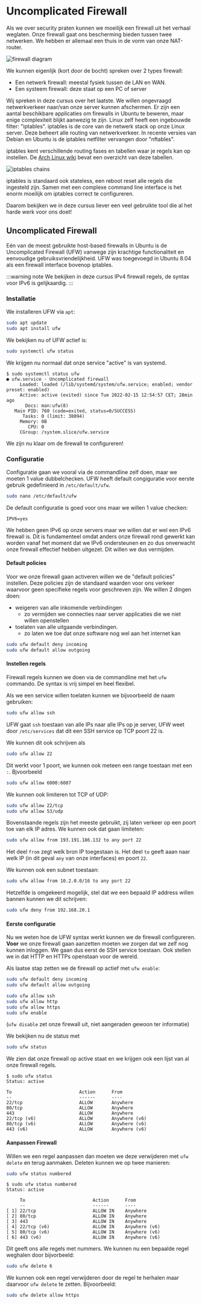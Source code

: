 # Uncomplicated Firewall

Als we over security praten kunnen we moeilijk een firewall uit het verhaal weglaten. Onze firewall gaat ons bescherming bieden tussen twee netwerken. We hebben er allemaal een thuis in de vorm van onze NAT-router.

![firewall diagram](./firewall.png)

We kunnen eigenlijk (kort door de bocht) spreken over 2 types firewall:

- Een netwerk firewall: meestal fysiek tussen de LAN en WAN.
- Een systeem firewall: deze staat op een PC of server

Wij spreken in deze cursus over het laatste. We willen ongevraagd netwerkverkeer naar/van onze server kunnen afschermen.
Er zijn een aantal beschikbare applicaties om firewalls in Ubuntu te beweren, maar enige complexiteit blijkt aanwezig te zijn.
Linux zelf heeft een ingebouwde filter: "iptables". iptables is de core van de netwerk stack op onze Linux server. Deze beheert alle routing van netwerkverkeer. In recente versies van Debian en Ubuntu is de iptables netfilter vervangen door "nftables".

iptables kent verschillende routing fases en tabellen waar je regels kan op instellen. De [Arch Linux wiki](https://wiki.archlinux.org/title/iptables) bevat een overzicht van deze tabellen.

![iptables chains](./iptables.png)

iptables is standaard ook stateless, een reboot reset alle regels die ingesteld zijn.
Samen met een complexe command line interface is het enorm moeilijk om iptables correct te configureren.

Daarom bekijken we in deze cursus liever een veel gebruikte tool die al het harde werk voor ons doet!

## Uncomplicated Firewall

Eén van de meest gebruikte host-based firewalls in Ubuntu is de Uncomplicated Firewall (UFW) vanwege zijn krachtige functionaliteit en eenvoudige gebruiksvriendelijkheid. UFW was toegevoegd in Ubuntu 8.04 als een firewall interface bovenop iptables.

:::warning note
We bekijken in deze cursus IPv4 firewall regels, de syntax voor IPv6 is gelijkaardig.
:::

### Installatie

We installeren UFW via `apt`:

```bash
sudo apt update
sudo apt install ufw
```

We bekijken nu of UFW actief is:

```bash
sudo systemctl ufw status
```

We krijgen nu normaal dat onze service "active" is van systemd.

```
$ sudo systemctl status ufw
● ufw.service - Uncomplicated firewall
     Loaded: loaded (/lib/systemd/system/ufw.service; enabled; vendor preset: enabled)
     Active: active (exited) since Tue 2022-02-15 12:54:57 CET; 28min ago
       Docs: man:ufw(8)
   Main PID: 760 (code=exited, status=0/SUCCESS)
      Tasks: 0 (limit: 38094)
     Memory: 0B
        CPU: 0
     CGroup: /system.slice/ufw.service
```

We zijn nu klaar om de firewall te configureren!

### Configuratie

Configuratie gaan we vooral via de commandline zelf doen, maar we moeten 1 value dubbelchecken.
UFW heeft default congiguratie voor eerste gebruik gedefinieerd in `/etc/default/ufw`.

```bash
sudo nano /etc/default/ufw
```

De default configuratie is goed voor ons maar we willen 1 value checken:

```
IPV6=yes
```

We hebben geen IPv6 op onze servers maar we willen dat er wel een IPv6 firewall is. Dit is fundamenteel omdat anders onze firewall rond gewerkt kan worden vanaf het moment dat we IPv6 ondersteunen en zo dus onverwacht onze firewall effectief hebben uitgezet. Dit willen we dus vermijden.

#### Default policies

Voor we onze firewall gaan activeren willen we de "default policies" instellen. Deze policies zijn de standaard waarden voor ons verkeer waarvoor geen specifieke regels voor geschreven zijn.
We willen 2 dingen doen:

- weigeren van alle inkomende verbindingen
  - zo vermijden we connecties naar server applicaties die we niet willen openstellen
- toelaten van alle uitgaande verbindingen.
  - zo laten we toe dat onze software nog wel aan het internet kan

```bash
sudo ufw default deny incoming
sudo ufw default allow outgoing
```

#### Instellen regels

Firewall regels kunnen we doen via de commandline met het `ufw` commando. De syntax is vrij simpel en heel flexibel.

Als we een service willen toelaten kunnen we bijvoorbeeld de naam gebruiken:

```bash
sudo ufw allow ssh
```

UFW gaat `ssh` toestaan van alle IPs naar alle IPs op je server, UFW weet door `/etc/services` dat dit een SSH service op TCP poort 22 is.

We kunnen dit ook schrijven als

```bash
sudo ufw allow 22
```

Dit werkt voor 1 poort, we kunnen ook meteen een range toestaan met een `:`. Bjvoorbeeld

```bash
sudo ufw allow 6000:6007
```

We kunnen ook limiteren tot TCP of UDP:

```bash
sudo ufw allow 22/tcp
sudo ufw allow 53/udp
```

Bovenstaande regels zijn het meeste gebruikt, zij laten verkeer op een poort toe van elk IP adres.
We kunnen ook dat gaan limiteten:

```bash
sudo ufw allow from 193.191.186.132 to any port 22
```

Het deel `from` zegt welk bron IP toegestaan is. Het deel `to` geeft aaan naar welk IP (in dit geval `any` van onze interfaces) en poort `22`.

We kunnen ook een subnet toestaan:

```bash
sudo ufw allow from 10.2.0.0/16 to any port 22
```

Hetzelfde is omgekeerd mogelijk, stel dat we een bepaald IP address willen bannen kunnen we dit schrijven:

```bash
sudo ufw deny from 192.168.20.1
```

#### Eerste configuratie

Nu we weten hoe de UFW syntax werkt kunnen we de firewall configureren.
**Voor** we onze firewall gaan aanzetten moeten we zorgen dat we zelf nog kunnen inloggen. We gaan dus eerst de SSH service toestaan.
Ook stellen we in dat HTTP en HTTPs openstaan voor de wereld.

Als laatse stap zetten we de firewall op actief met `ufw enable`:

```bash
sudo ufw default deny incoming
sudo ufw default allow outgoing

sudo ufw allow ssh
sudo ufw allow http
sudo ufw allow https
sudo ufw enable
```

(`ufw disable` zet onze firewall uit, niet aangeraden gewoon ter informatie)

We bekijken nu de status met

```bash
sudo ufw status
```

We zien dat onze firewall op active staat en we krijgen ook een lijst van al onze firewall regels.

```
$ sudo ufw status
Status: active

To                         Action      From
--                         ------      ----
22/tcp                     ALLOW       Anywhere
80/tcp                     ALLOW       Anywhere
443                        ALLOW       Anywhere
22/tcp (v6)                ALLOW       Anywhere (v6)
80/tcp (v6)                ALLOW       Anywhere (v6)
443 (v6)                   ALLOW       Anywhere (v6)
```

#### Aanpassen Firewall

Willen we een regel aanpassen dan moeten we deze verwijderen met `ufw delete` en terug aanmaken.
Deleten kunnen we op twee manieren:

```bash
sudo ufw status numbered
```

```
$ sudo ufw status numbered
Status: active

     To                         Action      From
     --                         ------      ----
[ 1] 22/tcp                     ALLOW IN    Anywhere
[ 2] 80/tcp                     ALLOW IN    Anywhere
[ 3] 443                        ALLOW IN    Anywhere
[ 4] 22/tcp (v6)                ALLOW IN    Anywhere (v6)
[ 5] 80/tcp (v6)                ALLOW IN    Anywhere (v6)
[ 6] 443 (v6)                   ALLOW IN    Anywhere (v6)
```

Dit geeft ons alle regels met nummers. We kunnen nu een bepaalde regel weghalen door bijvorbeeld:

```bash
sudo ufw delete 6
```

We kunnen ook een regel verwijderen door de regel te herhalen maar daarvoor `ufw delete` te zetten.
Bijvoorbeeld:

```bash
sudo ufw delete allow https
```

